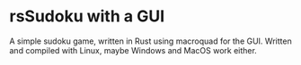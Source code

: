 # rsSudoku with a GUI

A simple sudoku game, written in Rust using macroquad for the GUI.
Written and compiled with Linux, maybe Windows and MacOS work either.
